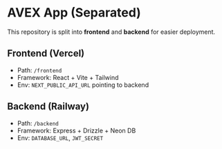 
# AVEX App (Separated)

This repository is split into **frontend** and **backend** for easier deployment.

## Frontend (Vercel)
- Path: `/frontend`
- Framework: React + Vite + Tailwind
- Env: `NEXT_PUBLIC_API_URL` pointing to backend

## Backend (Railway)
- Path: `/backend`
- Framework: Express + Drizzle + Neon DB
- Env: `DATABASE_URL`, `JWT_SECRET`
    